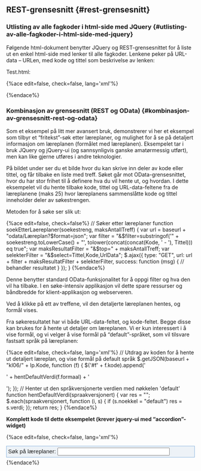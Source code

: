 ## REST-grensesnitt {#rest-grensesnitt}

### Utlisting av alle fagkoder i html-side med JQuery {#utlisting-av-alle-fagkoder-i-html-side-med-jquery}

Følgende html-dokument benytter JQuery og REST-grensesnittet for å liste ut en enkel html-side med lenker til alle fagkoder. Lenkene peker på URL-data – URLen, med kode og tittel som beskrivelse av lenken:

Test.html:

{%ace edit=false, check=false, lang='xml'%}
<!DOCTYPE html>
<html>
  <head>
    <title>Test</title>
    <meta http-equiv='Content-Type' content='text/html;charset=UTF-8'>
    <script src="http://code.jquery.com/jquery-latest.js">
    </script>
  </head>
  <body>
    <p></p>
    <script type="text/jscript">
    $.getJSON("http://data.udir.no/kl06/fagkoder", {},
      function (data)
      {
        $.each(data, function (i, fagkoder) {$('p').append('<a href=' + fagkoder["url-data"] + '>' + fagkoder.kode + ' - ' + fagkoder.tittel + '</a><br>'); 
      })
    });
    </script>
  </body>
</html>
{%endace%}

### Kombinasjon av grensesnitt (REST og OData) {#kombinasjon-av-grensesnitt-rest-og-odata}

Som et eksempel på litt mer avansert bruk, demonstrerer vi her et eksempel som tilbyr et “fritekst”-søk etter læreplaner, og mulighet for å se på detaljert informasjon om læreplanen (formålet med læreplanen). Eksempelet tar i bruk JQuery og jQuery-ui (og sannsynligvis ganske amatørmessig utført), men kan like gjerne utføres i andre teknologier.

På bildet under ser du et bilde hvor du kan skrive inn deler av kode eller tittel, og får tilbake en liste med treff. Søket går mot OData-grensesnittet, hvor du har stor frihet til å definere hva du vil hente ut, og hvordan. I dette eksempelet vil du hente tilbake kode, tittel og URL-data-feltene fra de læreplanene (maks 25) hvor læreplanens sammenslåtte kode og tittel inneholder deler av søkestrengen.

Metoden for å søke ser slik ut:

{%ace edit=false, check=false%}
// Søker etter læreplaner
function soekEtterLaereplaner(soekestreng, maksAntallTreff) {
  var url = baseurl + "odata/Læreplan?$format=json";
  var filter = "&$filter=substringof('" + soekestreng.toLowerCase() + "', tolower(concat(concat(Kode, ' - '), Tittel))) eq true";
  var maksResultatFilter = "&$top=" + maksAntallTreff;
  var selekterFilter = "&$select=Tittel,Kode,UrlData";
  $.ajax({
    type: "GET",
    url: url + filter + maksResultatFilter + selekterFilter,
    success: function (msg) {
    // behandler resultatet
    }
  });
}
{%endace%}

Denne benytter standard OData-funksjonalitet for å oppgi filter og hva den vil ha tilbake. I en søke-intensiv applikasjon vil dette spare ressurser og båndbredde for klient-applikasjon og webserveren.

Ved å klikke på ett av treffene, vil den detaljerte læreplanen hentes, og formål vises.

Fra søkeresultatet har vi både URL-data-feltet, og kode-feltet. Begge disse kan brukes for å hente ut detaljer om læreplanen. Vi er kun interessert i å vise formål, og vi velger å vise formål på “default”-språket, som vil tilsvare fastsatt språk på læreplanen:

{%ace edit=false, check=false,  lang='xml'%}
// Utdrag av koden for å hente ut detaljert læreplan, og vise formål på default språk
$.getJSON(baseurl + "kl06/" + lp.Kode, function (f) {
  $('#f' + f.kode).append('<p>' + hentDefaultVerdi(f.formaal) + '</p>');
});
// Henter ut den språkversjonerte verdien med nøkkelen 'default'
function hentDefaultVerdi(spraakversjonert) {
  var res = "";
  $.each(spraakversjonert, function (i, s) {
    if (s.noekkel = "default")
    res = s.verdi;
  });
  return res;
}
{%endace%}

**Komplett kode til dette eksempelet (krever jquery-ui med “accordion”-widget)**

{%ace edit=false, check=false, lang='xml'%}
<!DOCTYPE html>
<html>
  <head>
    <title>Læreplansøk</title>
    <meta http-equiv='Content-Type' content='text/html;charset=UTF-8'/>
    <link type="text/css" href="css/ui-lightness/jquery-ui-1.8.14.custom.css" rel="stylesheet" />
    <script type="text/javascript" src="js/jquery-1.5.1.min.js"></script>
    <script src="js/jquery-ui-1.8.14.custom.min.js" type="text/javascript"></script>
  </head>
  <body>
    <script type="text/javascript">
      var baseurl = "http://data.udir.no/";
      var maksAntallTreff = 25;
      // Hekter på event på søke-input til å kalle soekEtterLaereplaner, med søkestreng og maks 25 antall treff
      $(document).ready(function () {
        $('input[name=soek]').keyup(function () { soekEtterLaereplaner($('input[name=soek]').val(), maksAntallTreff); }
        );
      });
      // Søker etter læreplaner, kaller lastInnResultater
      function soekEtterLaereplaner(soekestreng, maksAntallTreff) {
        var url = baseurl + "odata/Læreplan?$format=json";
        var filter = "&$filter=substringof('" + soekestreng.toLowerCase() + "', tolower(concat(concat(Kode, ' - '), Tittel))) eq true";
        var maksResultatFilter = "&$top=" + maksAntallTreff;
        var selekterFilter = "&$select=Tittel,Kode,UrlData";
        $.ajax({
          type: "GET",
          url: url + filter + maksResultatFilter + selekterFilter,
          success: function (msg) {
            $("#resultat").accordion('destroy');
            $("#resultat").text('');
            lastInnResultater(msg.d.results);
            $("#resultat").accordion({ header: "h3", autoHeight: false, collapsible: true, active: false, height: 180 });
          }
        });
      }
      // Lister ut resultatene, og hekter på et event som gjør at formål hentes fra detaljert informasjon om læreplan når resultatet åpnes
      function lastInnResultater(results) {
        $.each(results, function (i, lp) {
          $('#resultat').append("<div id=" + lp.Kode + '><h3><a href="#">' + lp.Kode + " - " + lp.Tittel + '</a></h3><div style="height:300px" id=f' + lp.Kode + '><b>Formål</b></div></div>');
          $("#" + lp.Kode).live("click", 
          function () {
            $.getJSON(baseurl + "kl06/" + lp.Kode,
            function (f) {
              $('#f' + f.kode).append('<p>' + hentDefaultVerdi(f.formaal) + '</p>');
              });
          });
        });
      }
      // Henter ut den språkversjonerte verdien med nøkkelen 'default'
      function hentDefaultVerdi(spraakversjonert) {
        var res = "";
        $.each(spraakversjonert, function (i, s) {
          if (s.noekkel = "default")
          res = s.verdi;
        });
        return res;
      }
    </script>
    <p style="font-family: Arial, Sans-Serif; font-size: 15px; margin-bottom: 5px; display: block; padding: 4px; border: solid 1px #85b1de; background-color: #EDF2F7;">
    Søk på læreplaner: 
      <input style="width: 300px;" id="soek" name="soek" type="text"/>
    </p>
    <div id="resultat"></div>
  </body>
</html>
{%endace%}
